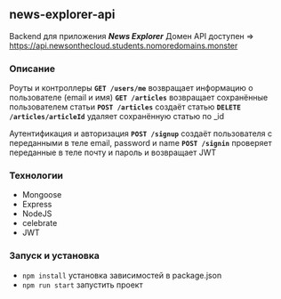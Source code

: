 ## news-explorer-api

Backend для приложения ***News Explorer***
Домен API доступен => https://api.newsonthecloud.students.nomoredomains.monster

### Описание

Роуты и контроллеры
**`GET /users/me`** возвращает информацию о пользователе (email и имя)
**`GET /articles`** возвращает сохранённые пользователем статьи
**`POST /articles`** создаёт статью
**`DELETE /articles/articleId`** удаляет сохранённую статью  по _id

Аутентификация и авторизация
**`POST /signup`** создаёт пользователя с переданными в теле email, password и name
**`POST /signin`** проверяет переданные в теле почту и пароль и возвращает JWT

### Технологии

* Mongoose
* Express
* NodeJS
* celebrate
* JWT

### Запуск и установка
* `npm install` установка зависимостей в package.json
* `npm run start` запустить проект
